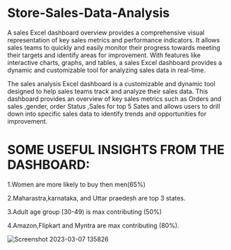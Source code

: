 # Store-Sales-Data-Analysis

A sales Excel dashboard overview provides a comprehensive visual representation of key sales metrics and performance indicators. It allows sales teams to quickly and easily monitor their progress towards meeting their targets and identify areas for improvement. With features like interactive charts, graphs, and tables, a sales Excel dashboard provides a dynamic and customizable tool for analyzing sales data in real-time.

The sales analysis Excel dashboard is a customizable and dynamic tool designed to help sales teams track and analyze their sales data. This dashboard provides an overview of key sales metrics such as Orders and sales ,gender, order Status ,Sales for top 5 Sates and allows users to drill down into specific sales data to identify trends and opportunities for improvement.

# SOME USEFUL INSIGHTS FROM THE DASHBOARD:

1.Women are more likely to buy then men(65%)

2.Maharastra,karnataka, and Uttar praedesh are top 3 states.

3.Adult age group (30-49) is max contributing (50%)

4.Amazon,Flipkart and Myntra are max contributing (80%).

![Screenshot 2023-03-07 135826](https://user-images.githubusercontent.com/90436884/223366674-3b3b3158-734b-4a37-934f-ed2096749ffd.png)


